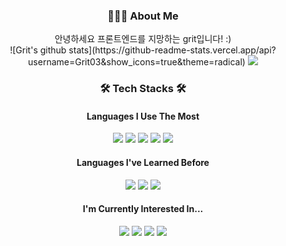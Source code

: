 <h3 align="center">👩🏻‍💻 About Me </h3>
<div align="center" >
<div>안녕하세요 프론트엔드를 지망하는 grit입니다! :)</div>
![Grit's github stats](https://github-readme-stats.vercel.app/api?username=Grit03&show_icons=true&theme=radical)
<a href="https://www.instagram.com/dev.grit/"><img src="https://img.shields.io/badge/dev.grit-E4405F?style=sociale&logo=Instagram&logoColor=white&link=https://www.instagram.com/dev.grit/"/></a>
</div>
<h3 align="center">🛠️ Tech Stacks 🛠️</h3>
<h4 align="center">Languages I Use The Most</h4>
<div align="center">
  <img
    src="https://img.shields.io/badge/HTML-E34F26?style=flat&logo=HTML5&logoColor=white"
  />
  <img
    src="https://img.shields.io/badge/CSS-1572B6?style=flat&logo=CSS3&logoColor=white"
  />
  <img
    src="https://img.shields.io/badge/JavaScript-F7DF1E?style=flat&logo=JavaScript&logoColor=white"
  />
  <img
    src="https://img.shields.io/badge/React-61DAFB?style=flat&logo=React&logoColor=white"
  />
  <img
    src="https://img.shields.io/badge/Python-3776AB?style=flat&logo=Python&logoColor=white"
  />
</div>
<h4 align="center">Languages I've Learned Before</h4>
<div align="center">
  <img
    src="https://img.shields.io/badge/C-A8B9CC?style=flat&logo=C&logoColor=white"
  />
  <img
    src="https://img.shields.io/badge/C++-00599C?style=flat&logo=C%2B%2B&logoColor=white"
  />
  <img
    src="https://img.shields.io/badge/Java-2C2255?style=flat&logo=Eclipse_IDE&logoColor=white"
  />
</div>
<h4 align="center">I'm Currently Interested In...</h4>
<div align="center">
  <img
    src="https://img.shields.io/badge/node.js-339933?style=flat&logo=node.js&logoColor=white"
  />
  <img
    src="https://img.shields.io/badge/GraphQL-E10098?style=flat&logo=GraphQL&logoColor=white"
  />
  <img
    src="https://img.shields.io/badge/Firebase-FFCA28?style=flat&logo=Firebase&logoColor=white"
  />
  <img
    src="https://img.shields.io/badge/Next.js-000000?style=flat&logo=Next.js&logoColor=white"
  />
</div>
